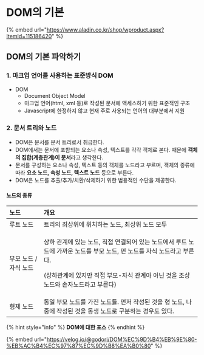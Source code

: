 # DOM의 기본



{% embed url="https://www.aladin.co.kr/shop/wproduct.aspx?ItemId=115186420" %}



## DOM의 기본 파악하기

### 1. 마크업 언어를 사용하는 표준방식 DOM

* DOM
  * Document Object Model
  * 마크업 언어\(html, xml 등\)로 작성된 문서에 액세스하기 위한 표준적인 구조
  * Javascript에 한정하지 않고 현재 주로 사용되는 언어의 대부분에서 지원

### 2. 문서 트리와 노드

* DOM은 문서를 문서 트리로서 취급한다.
* DOM에서는 문서에 포함되는 요소나 속성, 텍스트를 각각 객체로 본다. 때문에 **객체의 집합\(계층관계\)이 문서**라고 생각한다.
* 문서를 구성하는 요소나 속성, 텍스트 등의 객체를 노드라고 부르며, 객체의 종류에 따라 **요소 노드, 속성 노드, 텍스트 노드** 등으로 부른다.
* DOM은 노드를 추출/추가/치환/삭제하기 위한 범용적인 수단을 제공한다.

#### 노드의 종류

<table>
  <thead>
    <tr>
      <th style="text-align:left">&#xB178;&#xB4DC;</th>
      <th style="text-align:left">&#xAC1C;&#xC694;</th>
    </tr>
  </thead>
  <tbody>
    <tr>
      <td style="text-align:left">&#xB8E8;&#xD2B8; &#xB178;&#xB4DC;</td>
      <td style="text-align:left">&#xD2B8;&#xB9AC;&#xC758; &#xCD5C;&#xC0C1;&#xC704;&#xC5D0; &#xC704;&#xCE58;&#xD558;&#xB294;
        &#xB178;&#xB4DC;, &#xCD5C;&#xC0C1;&#xC704; &#xB178;&#xB4DC; &#xBAA8;&#xB450;</td>
    </tr>
    <tr>
      <td style="text-align:left">&#xBD80;&#xBAA8; &#xB178;&#xB4DC; / &#xC790;&#xC2DD; &#xB178;&#xB4DC;</td>
      <td
      style="text-align:left">
        <p>&#xC0C1;&#xD558; &#xAD00;&#xACC4;&#xC5D0; &#xC788;&#xB294; &#xB178;&#xB4DC;,
          &#xC9C1;&#xC811; &#xC5F0;&#xACB0;&#xB418;&#xC5B4; &#xC788;&#xB294; &#xB178;&#xB4DC;&#xC5D0;&#xC11C;
          &#xB8E8;&#xD2B8; &#xB178;&#xB4DC;&#xC5D0; &#xAC00;&#xAE4C;&#xC6B4; &#xB178;&#xB4DC;&#xB97C;
          &#xBD80;&#xBAA8; &#xB178;&#xB4DC;, &#xBA3C; &#xB178;&#xB4DC;&#xB97C; &#xC790;&#xC2DD;
          &#xB178;&#xB4DC;&#xB77C;&#xACE0; &#xBD80;&#xB978;&#xB2E4;.</p>
        <p>(&#xC0C1;&#xD558;&#xAD00;&#xACC4;&#xC5D0; &#xC788;&#xC9C0;&#xB9CC; &#xC9C1;&#xC811;
          &#xBD80;&#xBAA8;-&#xC790;&#xC2DD; &#xAD00;&#xACC4;&#xC544; &#xC544;&#xB2CC;
          &#xAC83;&#xC744; &#xC870;&#xC0C1; &#xB178;&#xB4DC;&#xC640; &#xC190;&#xC790;&#xB178;&#xB4DC;&#xB77C;&#xACE0;
          &#xBD80;&#xB978;&#xB2E4;)</p>
        </td>
    </tr>
    <tr>
      <td style="text-align:left">&#xD615;&#xC81C; &#xB178;&#xB4DC;</td>
      <td style="text-align:left">&#xB3D9;&#xC77C; &#xBD80;&#xBAA8; &#xB178;&#xB4DC;&#xB97C; &#xAC00;&#xC9C4;
        &#xB178;&#xB4DC;&#xB4E4;. &#xBA3C;&#xC800; &#xC791;&#xC131;&#xB41C; &#xAC83;&#xC744;
        &#xD615; &#xB178;&#xB4DC;, &#xB098;&#xC911;&#xC5D0; &#xC791;&#xC131;&#xB41C;
        &#xAC83;&#xC744; &#xB3D9;&#xC0DD; &#xB178;&#xB4DC;&#xB85C; &#xAD6C;&#xBD84;&#xD558;&#xB294;
        &#xACBD;&#xC6B0;&#xB3C4; &#xC788;&#xB2E4;.</td>
    </tr>
  </tbody>
</table>

{% hint style="info" %}
**DOM에 대한 포스**
{% endhint %}

{% embed url="https://velog.io/@godori/DOM%EC%9D%B4%EB%9E%80-%EB%AC%B4%EC%97%87%EC%9D%B8%EA%B0%80" %}




